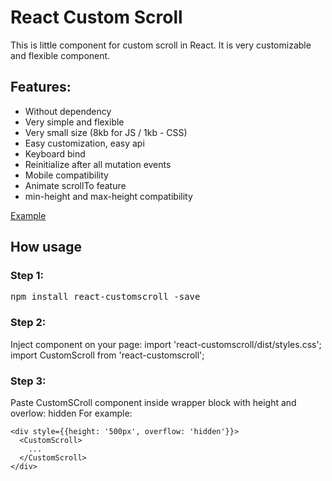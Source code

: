 # React Custom Scroll

This is little component for custom scroll in React. It is very customizable and flexible component.

## Features:
- Without dependency
- Very simple and flexible
- Very small size (8kb for JS / 1kb - CSS)
- Easy customization, easy api
- Keyboard bind
- Reinitialize after all mutation events
- Mobile compatibility
- Animate scrollTo feature
- min-height and max-height compatibility

[Example](http://natrube.net/custom-scroll/index.html)

## How usage

### Step 1:
<pre>npm install react-customscroll -save</pre>

### Step 2:

Inject component on your page:
import 'react-customscroll/dist/styles.css';
import CustomScroll from 'react-customscroll';

### Step 3:
Paste CustomSCroll component inside wrapper block with height and overlow: hidden
For example:
```
<div style={{height: '500px', overflow: 'hidden'}}>
  <CustomScroll>
    ...
  </CustomScroll>
</div>
```